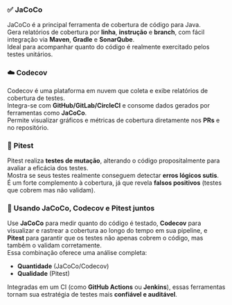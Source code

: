 ### ✅ **JaCoCo**  
JaCoCo é a principal ferramenta de cobertura de código para Java.  
Gera relatórios de cobertura por **linha**, **instrução** e **branch**, com fácil integração via **Maven**, **Gradle** e **SonarQube**.  
Ideal para acompanhar quanto do código é realmente exercitado pelos testes unitários.

### ☁️ **Codecov**  
Codecov é uma plataforma em nuvem que coleta e exibe relatórios de cobertura de testes.  
Integra-se com **GitHub/GitLab/CircleCI** e consome dados gerados por ferramentas como **JaCoCo**.  
Permite visualizar gráficos e métricas de cobertura diretamente nos **PRs** e no repositório.

### 🔬 **Pitest**  
Pitest realiza **testes de mutação**, alterando o código propositalmente para avaliar a eficácia dos testes.  
Mostra se seus testes realmente conseguem detectar **erros lógicos sutis**.  
É um forte complemento à cobertura, já que revela **falsos positivos** (testes que cobrem mas não validam).

### 🧩 **Usando JaCoCo, Codecov e Pitest juntos**  
Use **JaCoCo** para medir quanto do código é testado, **Codecov** para visualizar e rastrear a cobertura ao longo do tempo em sua pipeline, e **Pitest** para garantir que os testes não apenas cobrem o código, mas também o validam corretamente.  
Essa combinação oferece uma análise completa:  
- **Quantidade** (JaCoCo/Codecov)  
- **Qualidade** (Pitest)

Integradas em um CI (como **GitHub Actions** ou **Jenkins**), essas ferramentas tornam sua estratégia de testes mais **confiável e auditável**.
